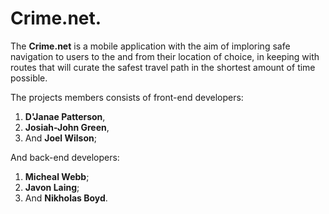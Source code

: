 # Crime.net.

The **Crime.net** is a mobile application with the aim of imploring safe navigation to users to the and from their location of choice, in keeping with routes that will curate the safest travel path in the shortest amount of time possible.

The projects members consists of front-end developers: 
1. **D'Janae Patterson**,
2. **Josiah-John Green**,
3. And **Joel Wilson**;

And back-end developers: 
1. **Micheal Webb**;
2. **Javon Laing**;
3. And **Nikholas Boyd**.

